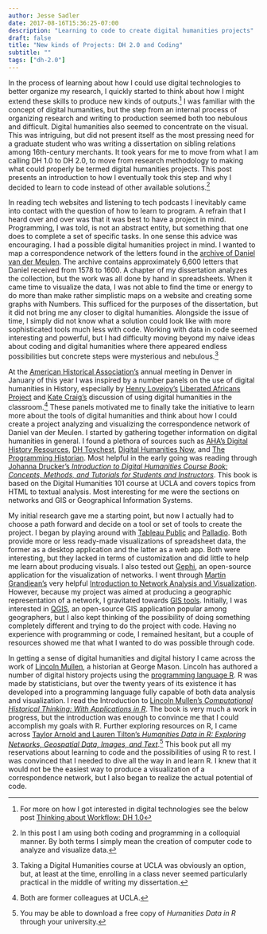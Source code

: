 ```yaml
---
author: Jesse Sadler
date: 2017-08-16T15:36:25-07:00
description: "Learning to code to create digital humanities projects"
draft: false
title: "New kinds of Projects: DH 2.0 and Coding"
subtitle: ""
tags: ["dh-2.0"]
---
```


In the process of learning about how I could use digital technologies to better organize my research, I quickly started to think about how I might extend these skills to produce new kinds of outputs.[^1] I was familiar with the concept of digital humanities, but the step from an internal process of organizing research and writing to production seemed both too nebulous and difficult. Digital humanities also seemed to concentrate on the visual. This was intriguing, but did not present itself as the most pressing need for a graduate student who was writing a dissertation on sibling relations among 16th-century merchants. It took years for me to move from what I am calling DH 1.0 to DH 2.0, to move from research methodology to making what could properly be termed digital humanities projects. This post presents an introduction to how I eventually took this step and why I decided to learn to code instead of other available solutions.[^2]

<!--more-->

In reading tech websites and listening to tech podcasts I inevitably came into contact with the question of how to learn to program. A refrain that I heard over and over was that it was best to have a project in mind. Programming, I was told, is not an abstract entity, but something that one does to complete a set of specific tasks. In one sense this advice was encouraging. I had a possible digital humanities project in mind. I wanted to map a correspondence network of the letters found in the [archive of Daniel van der Meulen](https://www.erfgoedleiden.nl/collecties/archieven/archievenoverzicht/ead/index/zoekterm/meulen/eadid/0096). The archive contains approximately 6,600 letters that Daniel received from 1578 to 1600. A chapter of my dissertation analyzes the collection, but the work was all done by hand in spreadsheets. When it came time to visualize the data, I was not able to find the time or energy to do more than make rather simplistic maps on a website and creating some graphs with Numbers. This sufficed for the purposes of the dissertation, but it did not bring me any closer to digital humanities. Alongside the issue of time, I simply did not know what a solution could look like with more sophisticated tools much less with code. Working with data in code seemed interesting and powerful, but I had difficulty moving beyond my naive ideas about coding and digital humanities where there appeared endless possibilities but concrete steps were mysterious and nebulous.[^3]

At the [American Historical Association’s](http://historians.org) annual meeting in Denver in January of this year I was inspired by a number panels on the use of digital humanities in History, especially by [Henry Lovejoy’s](http://www.colorado.edu/history/henry-lovejoy) [Liberated Africans Project](http://www.liberatedafricans.org) and [Kate Craig’s](https://cla.auburn.edu/history/people/faculty/kate-craig/) discussion of using digital humanities in the classroom.[^4] These panels motivated me to finally take the initiative to learn more about the tools of digital humanities and think about how I could create a project analyzing and visualizing the correspondence network of Daniel van der Meulen. I started by gathering together information on digital humanities in general. I found a plethora of sources such as [AHA’s Digital History Resources](https://www.historians.org/teaching-and-learning/digital-history-resources), [DH Toychest](http://dhresourcesforprojectbuilding.pbworks.com/w/page/69244243/FrontPage), [Digital Humanities Now](http://digitalhumanitiesnow.org), and [The Programming Historian](http://programminghistorian.org). Most helpful in the early going was reading through [Johanna Drucker’s *Introduction to Digital Humanities Course Book: Concepts, Methods, and Tutorials for Students and Instructors*](https://www.scribd.com/document/345432425/Introduction-to-Digital-Humanities-Johanna-Drucker). This book is based on the Digital Humanities 101 course at UCLA and covers topics from HTML to textual analysis. Most interesting for me were the sections on networks and GIS or Geographical Information Systems.

My initial research gave me a starting point, but now I actually had to choose a path forward and decide on a tool or set of tools to create the project. I began by playing around with [Tableau Public](https://public.tableau.com) and [Palladio](http://hdlab.stanford.edu/palladio/). Both provide more or less ready-made visualizations of spreadsheet data, the former as a desktop application and the latter as a web app. Both were interesting, but they lacked in terms of customization and did little to help me learn about producing visuals. I also tested out [Gephi](https://gephi.org), an open-source application for the visualization of networks. I went through [Martin Grandjean’s](http://www.martingrandjean.ch) very helpful [Introduction to Network Analysis and Visualization](http://www.martingrandjean.ch/gephi-introduction/). However, because my project was aimed at producing a geographic representation of a network, I gravitated towards [GIS tools](http://gisgeography.com/mapping-out-gis-software-landscape/). Initially, I was interested in [QGIS](http://www.qgis.org), an open-source GIS application popular among geographers, but I also kept thinking of the possibility of doing something completely different and trying to do the project with code. Having no experience with programming or code, I remained hesitant, but a couple of resources showed me that what I wanted to do was possible through code.

In getting a sense of digital humanities and digital history I came across the work of [Lincoln Mullen](http://lincolnmullen.com), a historian at George Mason. Lincoln has authored a number of digital history projects using the [programming language R](https://www.r-project.org). R was made by statisticians, but over the twenty years of its existence it has developed into a programming language fully capable of both data analysis and visualization. I read the Introduction to [Lincoln Mullen’s *Computational Historical Thinking: With Applications in R*](http://dh-r.lincolnmullen.com). The book is very much a work in progress, but the introduction was enough to convince me that I could accomplish my goals with R. Further exploring resources on R, I came across [Taylor Arnold and Lauren Tilton’s *Humanities Data in R: Exploring Networks, Geospatial Data, Images, and Text*](http://www.springer.com/us/book/9783319207018).[^5] This book put all my reservations about learning to code and the possibilities of using R to rest. I was convinced that I needed to dive all the way in and learn R. I knew that it would not be the easiest way to produce a visualization of a correspondence network, but I also began to realize the actual potential of code.

[^1]:	For more on how I got interested in digital technologies see the below post [Thinking about Workflow: DH 1.0](https://jessesadler.com/post/thinking-about-workflow/)

[^2]:	In this post I am using both coding and programming in a colloquial manner. By both terms I simply mean the creation of computer code to analyze and visualize data.

[^3]:	Taking a Digital Humanities course at UCLA was obviously an option, but, at least at the time, enrolling in a class never seemed particularly practical in the middle of writing my dissertation.

[^4]:	Both are former colleagues at UCLA.

[^5]:	You may be able to download a free copy of *Humanities Data in R* through your university.